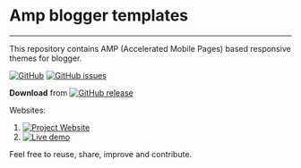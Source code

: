 # Amp blogger templates
***

This repository contains AMP (Accelerated Mobile Pages) based responsive themes for blogger.

[![GitHub](https://img.shields.io/github/license/kolappannathan/amp-blogger-templates.svg?logo=github&style=flat-square)](https://github.com/kolappannathan/amp-blogger-templates/blob/master/LICENSE)
[![GitHub issues](https://img.shields.io/github/issues/kolappannathan/amp-blogger-templates.svg?logo=github&style=flat-square)](https://github.com/kolappannathan/amp-blogger-templates/issues)

**Download** from [![GitHub release](https://img.shields.io/github/release/kolappannathan/amp-blogger-templates.svg?logo=github&style=flat-square)](https://github.com/kolappannathan/amp-blogger-templates/releases)

Websites:

 1. [![Project Website](https://img.shields.io/badge/View-Project%20website-informational.svg?logo=mozilla%20firefox&style=flat-square)](https://kolappannathan.github.io/projects/amp-blogger-templates/index.html)
 2. [![Live demo](https://img.shields.io/badge/View-Live%20demo-informational.svg?logo=mozilla%20firefox&style=flat-square)](https://amp-in-blogger.blogspot.com/)

Feel free to reuse, share, improve and contribute.
